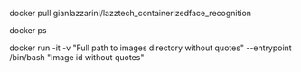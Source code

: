 docker pull gianlazzarini/lazztech_containerizedface_recognition

docker ps

docker run -it -v "Full path to images directory without quotes" --entrypoint /bin/bash "Image id without quotes"
